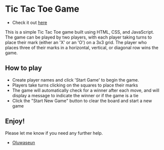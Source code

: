 # Tic Tac Toe Game
- Check it out [here](https://tictac-stellar.netlify.app/)

This is a simple Tic Tac Toe game built using HTML, CSS, and JavaScript. The game can be played by two players, with each player taking turns to place their mark (either an 'X' or an 'O') on a 3x3 grid. The player who places three of their marks in a horizontal, vertical, or diagonal row wins the game.

## How to play
* Create player names and click 'Start Game' to begin the game.
* Players take turns clicking on the squares to place their marks
* The game will automatically check for a winner after each move, and will display a message to indicate the winner or if the game is a tie
* Click the "Start New Game" button to clear the board and start a new game

## Enjoy!
Please let me know if you need any further help.
- [Oluwaseun](https://twitter.com/tanimola_jnr)